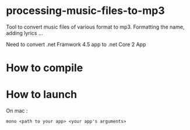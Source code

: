 # processing-music-files-to-mp3
Tool to convert music files of various format to mp3. Formatting the name, adding lyrics ...

Need to convert .net Framwork 4.5 app to .net Core 2 App

# How to compile

# How to launch

On mac : 

`mono <path to your app> <your app's arguments>`